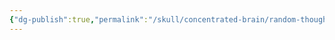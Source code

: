 ```yaml
---
{"dg-publish":true,"permalink":"/skull/concentrated-brain/random-thoughts/random-thoughts/","title":{"title":null},"dgShowLocalGraph":false}
---
```

